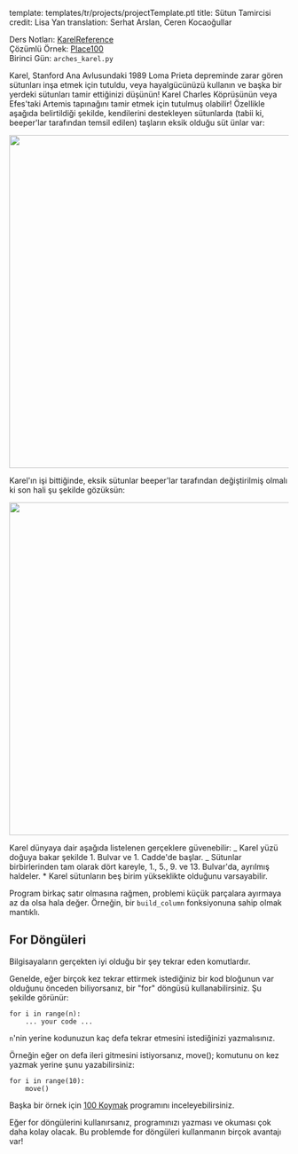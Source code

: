 template: templates/tr/projects/projectTemplate.ptl
title: Sütun Tamircisi
credit: Lisa Yan
translation: Serhat Arslan, Ceren Kocaoğullar

Ders Notları: [KarelReference]({{pathToRoot}}en/resources/karel.html)<br/>
Çözümlü Örnek: [Place100]({{pathToRoot}}en/projects/place100.html)<br/>
Birinci Gün: `arches_karel.py`

Karel, Stanford Ana Avlusundaki 1989 Loma Prieta depreminde zarar gören sütunları inşa etmek için tutuldu, veya hayalgücünüzü kullanın ve başka bir yerdeki sütunları tamir ettiğinizi düşünün! Karel Charles Köprüsünün veya Efes'taki Artemis tapınağını tamir etmek için tutulmuş olabilir! Özellikle aşağıda belirtildiği şekilde, kendilerini destekleyen sütunlarda (tabii ki, beeper'lar tarafından temsil edilen) taşların eksik olduğu süt	ünlar var:

<p>
	<center>
		<img style="width:600px" src="{{pathToRoot}}img/projects/efes/efesBroken.png">
	</center>
</p>

Karel'ın işi bittiğinde, eksik sütunlar beeper'lar tarafından değiştirilmiş olmalı ki son hali şu şekilde gözüksün:

<p>
<center>
<img style="width:600px" src="{{pathToRoot}}img/projects/efes/efesRepaired.png">
</center>
</p>

Karel dünyaya dair aşağıda listelenen gerçeklere güvenebilir:
_ Karel yüzü doğuya bakar şekilde 1. Bulvar ve 1. Cadde'de başlar.
_ Sütunlar birbirlerinden tam olarak dört kareyle, 1., 5., 9. ve 13. Bulvar'da, ayrılmış haldeler. \* Karel sütunların beş birim yükseklikte olduğunu varsayabilir.

Program birkaç satır olmasına rağmen, problemi küçük parçalara ayırmaya az da olsa hala değer. Örneğin, bir `build_column` fonksiyonuna sahip olmak mantıklı.

## For Döngüleri

Bilgisayaların gerçekten iyi olduğu bir şey tekrar eden komutlardır.

Genelde, eğer birçok kez tekrar ettirmek istediğiniz bir kod bloğunun var olduğunu önceden biliyorsanız, bir "for" döngüsü kullanabilirsiniz. Şu şekilde görünür:

```
for i in range(n):
	... your code ...

```

`n`'nin yerine kodunuzun kaç defa tekrar etmesini istediğinizi yazmalısınız.

Örneğin eğer on defa ileri gitmesini istiyorsanız, move(); komutunu on kez yazmak yerine şunu yazabilirsiniz:

```
for i in range(10):
    move()
```

Başka bir örnek için [100 Koymak]({{pathToRoot}}en/projects/place100/) programını inceleyebilirsiniz.

Eğer for döngülerini kullanırsanız, programınızı yazması ve okuması çok daha kolay olacak. Bu problemde for döngüleri kullanmanın birçok avantajı var!
